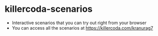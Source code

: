 # killercoda-scenarios
- Interactive scenarios that you can try out right from your browser 
- You can access all the scenarios at https://killercoda.com/kranurag7 